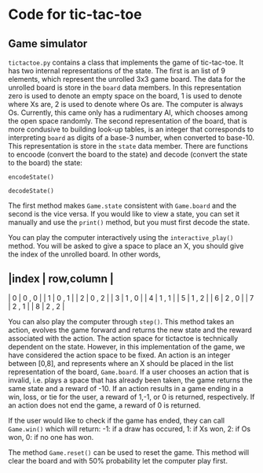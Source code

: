 # Code for tic-tac-toe

## Game simulator
`tictactoe.py` contains a class that implements the game of tic-tac-toe.
It has two internal representations of the state.  The first is an list
of 9 elements, which represent the unrolled 3x3 game board.
The data for the unrolled board is store in the `board` data members.
In this
representation zero is used to denote an empty space on the board, 1 is
used to denote where Xs are, 2 is used to denote where Os are.  The
computer is always Os.  Currently, this came only has a rudimentary
AI, which chooses among the open space randomly.  The second representation
of the board, that is more condusive to building look-up tables, is
an integer that corresponds to interpreting `board` as digits of a
base-3 number, when converted to base-10.  This representation is
store in the `state` data member.  There are functions to encoode
(convert the board to the state) and decode (convert the state to the
board) the state:

`encodeState()`

`decodeState()`

The first method makes `Game.state` consistent with `Game.board` and
the second is the vice versa.  If you would like to view a state, you
can set it manually and use the `print()` method, but you must first
decode the state.


You can play the computer interactively using the `interactive_play()`
method.  You will be asked to give a space to place an X, you should
give the index of the unrolled board.  In other words,

|index |  row,column    |
------------------------
|   0  | 0 , 0          |
|   1  | 0 , 1		|
|   2  | 0 , 2		|
|   3  | 1 , 0		|
|   4  | 1 , 1		|
|   5  | 1 , 2		|
|   6  | 2 , 0		|
|   7  | 2 , 1		|
|   8  | 2 , 2		|

You can also play the computer through `step()`.  This method takes
an action, evolves the game forward and returns the new state and the
reward associated with the action.  The action space for tictactoe is
technically dependent on the state. However, in this implementation of
the game, we have considered the action space to be fixed.  An action
is an integer between [0,8], and represents where an X should be placed
in the list representation of the board, `Game.board`.  If a user chooses
an action that is invalid, i.e. plays a space that has already been
taken, the game returns the same state and a reward of -10.  If an
action results in a game ending in a win, loss, or tie for the user,
a reward of 1,-1, or 0 is returned, respectively.
If an action does not end the game, a reward of 0 is returned.

If the user would like to check if the game has ended, they can call
`Game.win()` which will return:
-1: if a draw has occured,
 1: if Xs won,
 2: if Os won,
 0: if no one has won.

The method `Game.reset()` can be used to reset the game.  This method will
clear the board and with 50% probability let the computer play first.  
